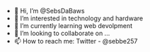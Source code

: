 - 👋 Hi, I’m @SebsDaBaws
- 👀 I’m interested in technology and hardware
- 🌱 I’m currently learning web devolpment
- 💞️ I’m looking to collaborate on ...
- 📫 How to reach me: Twitter - @sebbe257

<!---
SebsDaBaws/SebsDaBaws is a ✨ special ✨ repository because its `README.md` (this file) appears on your GitHub profile.
You can click the Preview link to take a look at your changes.
--->
